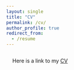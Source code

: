 ```yaml
---
layout: single
title: "CV"
permalink: /cv/
author_profile: true
redirect_from:
  - /resume
---
```


<div style="margin-left: 1.2em; margin-top: 2em; margin-bottom: 2em;">
  Here is a link to my <a href="https://hyundamje.github.io/papers/cv_je.pdf">CV</a>
</div>



